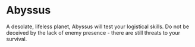 # Abyssus
A desolate, lifeless planet, Abyssus will test your logistical skills.
Do not be deceived by the lack of enemy presence - there are still threats to your survival.
